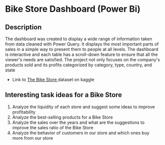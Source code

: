 # Bike Store Dashboard (Power Bi)
## Description
The dashboard was created to display a wide range of information taken from data cleaned with Power Query. It displays the most important parts of sales in a simple way to present them to people at all levels. The dashboard is interactive and each table has a scroll-down feature to ensure that all the viewer's needs are satisfied. The project not only focuses on the company's products sold and its profits categorized by category, type, country, and state
- Link to <a href="https://www.kaggle.com/datasets/aminghuf/bikestoreda"> The Bike Store <a> dataset on kaggle

## Interesting task ideas for a Bike Store
1. Analyze the liquidity of each store and suggest some ideas to improve profitability
2. Analyze the best-selling products for a Bike Store
3. Analyze the sales over the years and what are the suggestions to improve the sales ratio of the Bike Store
4. Analyze the behavior of customers in our store and which ones buy more from our store
